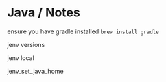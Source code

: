 # Java / Notes

ensure you have gradle installed `brew install gradle`

jenv versions

jenv local <version>

jenv_set_java_home

